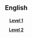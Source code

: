 <h2> 
<p align="center">
English
</p>
</h2>

<h4>
<p align="center">
  <a href="https://1blockatatime.github.io/English/FR/FR_A">Level 1</a>
  <br>
</p>
<p align="center">
  <a href="https://1blockatatime.github.io/English/FR/FR_B">Level 2</a>
  <br>
</p>

<!--<p align="center">
  <a href="https://1blockatatime.github.io/English/FR/FR_C">Level 3</a>
  <br>
</p>
<p align="center">
  <a href="https://1blockatatime.github.io/English/FR/FR_D">Level 4</a>
  <br>
</p>
</h4>-->
